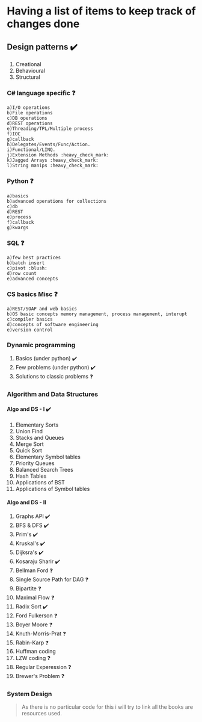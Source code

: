 # Having a list of items to keep track of changes done
## Design patterns :heavy_check_mark:
1. Creational  
2. Behavioural
3. Structural  
### C# language specific :question:
	a)I/O operations
	b)File operations
	c)DB operations
	d)REST operations
	e)Threading/TPL/Multiple process
	f)IOC
	g)callback
	h)Delegates/Events/Func/Action.
	i)Functional/LINQ.
	j)Extension Methods :heavy_check_mark:
	k)Jagged Arrays :heavy_check_mark:
	l)String manips :heavy_check_mark:
### Python :question:
	a)basics
	b)advanced operations for collections
	c)db
	d)REST
	e)process
	f)callback
	g)kwargs
### SQL	:question:
	a)few best practices
	b)batch insert
	c)pivot :blush:
	d)row count
	e)advanced concepts
### CS basics Misc :question:
	a)REST/SOAP and web basics
	b)OS basic concepts memory management, process management, interupt
	c)compiler basics
	d)concepts of software engineering
	e)version control
### Dynamic programming
1. Basics  (under python) :heavy_check_mark:
2. Few problems (under python) :heavy_check_mark:
3. Solutions to classic problems :question:

### Algorithm and Data Structures
#### Algo and DS - I :heavy_check_mark:
1. Elementary Sorts 
2. Union Find 
3. Stacks and Queues 
4. Merge Sort
5. Quick Sort 
6. Elementary Symbol tables
7. Priority Queues
8. Balanced Search Trees
9. Hash Tables
10. Applications of BST
11. Applications of Symbol tables
#### Algo and DS - II 
1. Graphs API :heavy_check_mark:
2. BFS & DFS :heavy_check_mark:
3. Prim's :heavy_check_mark:
4. Kruskal's :heavy_check_mark:
5. Dijksra's :heavy_check_mark:
6. Kosaraju Sharir :heavy_check_mark:
7. Bellman Ford :question:
8. Single Source Path for DAG :question:
9. Bipartite :question:
10. Maximal Flow :question:
11. Radix Sort :heavy_check_mark:
12. Ford Fulkerson :question:
13. Boyer Moore :question:
14. Knuth-Morris-Prat :question:
15. Rabin-Karp :question:
16. Huffman coding
17. LZW coding :question:
18. Regular Experession  :question:
19. Brewer's Problem :question:

### System Design
> As there is no particular code for this i will try to link all the books are resources used.
